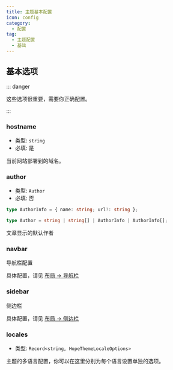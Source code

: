 ```yaml
---
title: 主题基本配置
icon: config
category:
  - 配置
tag:
  - 主题配置
  - 基础
---
```


## 基本选项

::: danger

这些选项很重要，需要你正确配置。

:::

### hostname <Badge text="仅限 Root" type="warning" />

- 类型: `string`
- 必填: 是

当前网站部署到的域名。

### author

- 类型: `Author`
- 必填: 否

```ts
type AuthorInfo = { name: string; url?: string };

type Author = string | string[] | AuthorInfo | AuthorInfo[];
```

文章显示的默认作者

### navbar

导航栏配置

具体配置，请见 [布局 → 导航栏](../../guide/layout/navbar.md)

### sidebar

侧边栏

具体配置，请见 [布局 → 侧边栏](../../guide/layout/sidebar.md)

### locales

- 类型: `Record<string, HopeThemeLocaleOptions>`

主题的多语言配置，你可以在这里分别为每个语言设置单独的选项。
